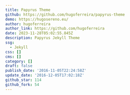 ```yaml
---
title: Papyrus Theme
github: https://github.com/hugoferreira/papyrus-theme
demo: https://hugosereno.eu/
author: hugoferreira
author_link: https://github.com/hugoferreira
date: 2023-11-28T05:02:55.845Z
description: Papyrus Jekyll Theme
ssg:
  - Jekyll
css: []
cms: []
category: []
draft: false
publish_date: '2016-11-05T22:24:58Z'
update_date: '2016-12-05T17:02:18Z'
github_star: 114
github_fork: 54
---
```

